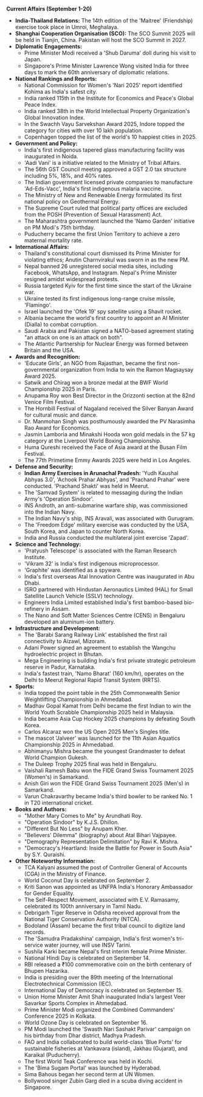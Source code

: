 **Current Affairs (September 1-20)**

*   **India-Thailand Relations:** The 14th edition of the 'Maitree' (Friendship) exercise took place in Umroi, Meghalaya.
*   **Shanghai Cooperation Organisation (SCO):** The SCO Summit 2025 will be held in Tianjin, China. Pakistan will host the SCO Summit in 2027.
*   **Diplomatic Engagements:**
    *   Prime Minister Modi received a 'Shub Daruma' doll during his visit to Japan.
    *   Singapore's Prime Minister Lawrence Wong visited India for three days to mark the 60th anniversary of diplomatic relations.
*   **National Rankings and Reports:**
    *   National Commission for Women's 'Nari 2025' report identified Kohima as India's safest city.
    *   India ranked 115th in the Institute for Economics and Peace's Global Peace Index.
    *   India ranked 38th in the World Intellectual Property Organization's Global Innovation Index.
    *   In the Swachh Vayu Sarvekshan Award 2025, Indore topped the category for cities with over 10 lakh population.
    *   Copenhagen topped the list of the world's 10 happiest cities in 2025.
*   **Government and Policy:**
    *   India's first indigenous tapered glass manufacturing facility was inaugurated in Noida.
    *   'Aadi Vani' is a initiative related to the Ministry of Tribal Affairs.
    *   The 56th GST Council meeting approved a GST 2.0 tax structure including 5%, 18%, and 40% rates.
    *   The Indian government licensed private companies to manufacture 'Ad-Eds-Vacc', India's first indigenous malaria vaccine.
    *   The Ministry of New and Renewable Energy formulated its first national policy on Geothermal Energy.
    *   The Supreme Court ruled that political party offices are excluded from the POSH (Prevention of Sexual Harassment) Act.
    *   The Maharashtra government launched the 'Namo Garden' initiative on PM Modi's 75th birthday.
    *   Puducherry became the first Union Territory to achieve a zero maternal mortality rate.
*   **International Affairs:**
    *   Thailand's constitutional court dismissed its Prime Minister for violating ethics; Anutin Charnvirakul was sworn in as the new PM.
    *   Nepal banned 26 unregistered social media sites, including Facebook, WhatsApp, and Instagram. Nepal's Prime Minister resigned amidst widespread protests.
    *   Russia targeted Kyiv for the first time since the start of the Ukraine war.
    *   Ukraine tested its first indigenous long-range cruise missile, 'Flamingo'.
    *   Israel launched the 'Ofek 19' spy satellite using a Shavit rocket.
    *   Albania became the world's first country to appoint an AI Minister (Dialla) to combat corruption.
    *   Saudi Arabia and Pakistan signed a NATO-based agreement stating "an attack on one is an attack on both".
    *   The Atlantic Partnership for Nuclear Energy was formed between Britain and the USA.
*   **Awards and Recognition:**
    *   'Educate Girls', an NGO from Rajasthan, became the first non-governmental organization from India to win the Ramon Magsaysay Award 2025.
    *   Satwik and Chirag won a bronze medal at the BWF World Championship 2025 in Paris.
    *   Anupama Roy won Best Director in the Orizzonti section at the 82nd Venice Film Festival.
    *   The Hornbill Festival of Nagaland received the Silver Banyan Award for cultural music and dance.
    *   Dr. Manmohan Singh was posthumously awarded the PV Narasimha Rao Award for Economics.
    *   Jasmin Lamboria and Minakshi Hooda won gold medals in the 57 kg category at the Liverpool World Boxing Championship.
    *   Huma Qureshi received the Face of Asia award at the Busan Film Festival.
    *   The 77th Primetime Emmy Awards 2025 were held in Los Angeles.
*   **Defense and Security:**
    *   **Indian Army Exercises in Arunachal Pradesh:** 'Yudh Kaushal Abhyas 3.0', 'Achook Prahar Abhyas', and 'Prachand Prahar' were conducted. 'Prachand Shakti' was held in Meerut.
    *   The 'Samvad System' is related to messaging during the Indian Army's 'Operation Sindoor'.
    *   INS Androth, an anti-submarine warfare ship, was commissioned into the Indian Navy.
    *   The Indian Navy's ship, INS Aravali, was associated with Gurugram.
    *   The 'Freedom Edge' military exercise was conducted by the USA, South Korea, and Japan to counter North Korea.
    *   India and Russia conducted the multilateral joint exercise 'Zapad'.
*   **Science and Technology:**
    *   'Pratyush Telescope' is associated with the Raman Research Institute.
    *   'Vikram 32' is India's first indigenous microprocessor.
    *   'Graphite' was identified as a spyware.
    *   India's first overseas Atal Innovation Centre was inaugurated in Abu Dhabi.
    *   ISRO partnered with Hindustan Aeronautics Limited (HAL) for Small Satellite Launch Vehicle (SSLV) technology.
    *   Engineers India Limited established India's first bamboo-based bio-refinery in Assam.
    *   The Nano and Soft Matter Sciences Centre (CENS) in Bengaluru developed an aluminum-ion battery.
*   **Infrastructure and Development:**
    *   The 'Barabi Sarang Railway Link' established the first rail connectivity to Aizawl, Mizoram.
    *   Adani Power signed an agreement to establish the Wangchu hydroelectric project in Bhutan.
    *   Mega Engineering is building India's first private strategic petroleum reserve in Padur, Karnataka.
    *   India's fastest train, 'Namo Bharat' (160 km/hr), operates on the Delhi to Meerut Regional Rapid Transit System (RRTS).
*   **Sports:**
    *   India topped the point table in the 25th Commonwealth Senior Weightlifting Championship in Ahmedabad.
    *   Madhav Gopal Kamat from Delhi became the first Indian to win the World Youth Scrabble Championship 2025 held in Malaysia.
    *   India became Asia Cup Hockey 2025 champions by defeating South Korea.
    *   Carlos Alcaraz won the US Open 2025 Men's Singles title.
    *   The mascot 'Jalveer' was launched for the 11th Asian Aquatics Championship 2025 in Ahmedabad.
    *   Abhimanyu Mishra became the youngest Grandmaster to defeat World Champion Gukesh.
    *   The Duleep Trophy 2025 final was held in Bengaluru.
    *   Vaishali Ramesh Babu won the FIDE Grand Swiss Tournament 2025 (Women's) in Samarkand.
    *   Anish Giri won the FIDE Grand Swiss Tournament 2025 (Men's) in Samarkand.
    *   Varun Chakravarthy became India's third bowler to be ranked No. 1 in T20 international cricket.
*   **Books and Authors:**
    *   "Mother Mary Comes to Me" by Arundhati Roy.
    *   "Operation Sindoor" by K.J.S. Dhillon.
    *   "Different But No Less" by Anupam Kher.
    *   "Believers' Dilemma" (biography) about Atal Bihari Vajpayee.
    *   "Demography Representation Delimitation" by Ravi K. Mishra.
    *   "Democracy's Heartland: Inside the Battle for Power in South Asia" by S.Y. Quraishi.
*   **Other Noteworthy Information:**
    *   TCA Kalyani assumed the post of Controller General of Accounts (CGA) in the Ministry of Finance.
    *   World Coconut Day is celebrated on September 2.
    *   Kriti Sanon was appointed as UNFPA India's Honorary Ambassador for Gender Equality.
    *   The Self-Respect Movement, associated with E.V. Ramasamy, celebrated its 100th anniversary in Tamil Nadu.
    *   Debrigarh Tiger Reserve in Odisha received approval from the National Tiger Conservation Authority (NTCA).
    *   Bodoland (Assam) became the first tribal council to digitize land records.
    *   The 'Samudra Pradakshina' campaign, India's first women's tri-service water journey, will use INSV Tarini.
    *   Sushila Karki became Nepal's first interim female Prime Minister.
    *   National Hindi Day is celebrated on September 14.
    *   RBI released a ₹100 commemorative coin on the birth centenary of Bhupen Hazarika.
    *   India is presiding over the 89th meeting of the International Electrotechnical Commission (IEC).
    *   International Day of Democracy is celebrated on September 15.
    *   Union Home Minister Amit Shah inaugurated India's largest Veer Savarkar Sports Complex in Ahmedabad.
    *   Prime Minister Modi organized the Combined Commanders' Conference 2025 in Kolkata.
    *   World Ozone Day is celebrated on September 16.
    *   PM Modi launched the 'Swasth Nari Sashakt Parivar' campaign on his birthday from Dhar district, Madhya Pradesh.
    *   FAO and India collaborated to build world-class 'Blue Ports' for sustainable fisheries at Vankavara (island), Jakhau (Gujarat), and Karaikal (Puducherry).
    *   The first World Teak Conference was held in Kochi.
    *   The 'Bima Sugam Portal' was launched by Hyderabad.
    *   Sima Bahous began her second term at UN Women.
    *   Bollywood singer Zubin Garg died in a scuba diving accident in Singapore.